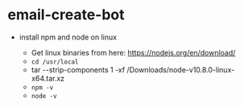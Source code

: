 # email-create-bot

* install npm and node on linux

	
	* Get linux binaries from here: https://nodejs.org/en/download/
	* `cd /usr/local`
	* tar --strip-components 1 -xf /Downloads/node-v10.8.0-linux-x64.tar.xz
	* `npm -v`
	* `node -v`



